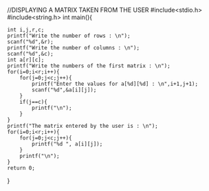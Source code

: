 //DISPLAYING A MATRIX TAKEN FROM THE USER
#include<stdio.h>
#include<string.h>
int main(){
    
    int i,j,r,c;
    printf("Write the number of rows : \n");
    scanf("%d",&r);
    printf("Write the number of columns : \n");
    scanf("%d",&c);
    int a[r][c];
    printf("Write the numbers of the first matrix : \n");
    for(i=0;i<r;i++){
        for(j=0;j<c;j++){
            printf("Enter the values for a[%d][%d] : \n",i+1,j+1);
            scanf("%d",&a[i][j]);
        }
        if(j==c){
            printf("\n");
        }
    }
    printf("The matrix entered by the user is : \n");
    for(i=0;i<r;i++){
        for(j=0;j<c;j++){
            printf("%d ", a[i][j]);
        }
        printf("\n");
    }
    return 0;
}

